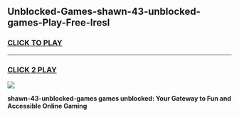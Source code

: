 
## Unblocked-Games-shawn-43-unblocked-games-Play-Free-lresl
<h3>
<a href="https://premium76.site?title=shawn-43-unblocked-games&ref=15A">CLICK TO PLAY</a></h3>
<hr>

<h3>
<a href="https://premium76.site?title=shawn-43-unblocked-games&ref=15A">CLICK 2 PLAY</a>
  
</h3>

<a href="https://premium76.site?title=shawn-43-unblocked-games&ref=15A"><img src="https://clearcache.store/games.png"></a>


**shawn-43-unblocked-games games unblocked: Your Gateway to Fun and Accessible Online Gaming**
